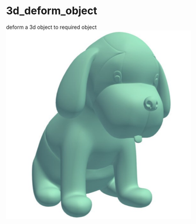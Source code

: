 # 3d_deform_object
deform a 3d object to required object
![3d dog image](https://github.com/yes-its-shivam/3d_deform_object/blob/main/Screenshot%20(117).png)
